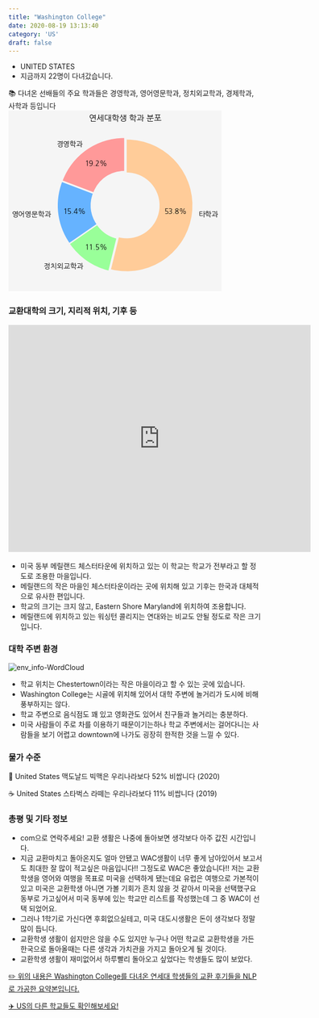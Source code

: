 ```yaml
---
title: "Washington College"
date: 2020-08-19 13:13:40
category: 'US'
draft: false
---
```



* UNITED STATES
* 지금까지 22명이 다녀갔습니다. 

📚 다녀온 선배들의 주요 학과들은 경영학과, 영어영문학과, 정치외교학과, 경제학과, 사학과 등입니다
![department-info](../plots/US000261.png)
### 교환대학의 크기, 지리적 위치, 기후 등
<iframe
width="600"
height="450"
frameborder="0" style="border:0"
src="https://www.google.com/maps/embed/v1/place?key=AIzaSyC9e1AME-pVmWC4hBpFdu5S4dKzyepa3HQ&q=Washington+College&center=39.2180241,-76.0692262&zoom=14" allowfullscreen>
</iframe>

* 미국 동부 메릴랜드 체스터타운에 위치하고 있는 이 학교는 학교가 전부라고 할 정도로 조용한 마을입니다.
* 메릴랜드의 작은 마을인 체스터타운이라는 곳에 위치해 있고 기후는 한국과 대체적으로 유사한 편입니다.
* 학교의 크기는 크지 않고, Eastern Shore Maryland에 위치하여 조용합니다.
* 메릴랜드에 위치하고 있는 워싱턴 콜리지는 연대와는 비교도 안될 정도로 작은 크기입니다.


### 대학 주변 환경

![env_info-WordCloud](../univ_wordclouds_okt/env_info/US000261_env_info_okt.png)

* 학교 위치는 Chestertown이라는 작은 마을이라고 할 수 있는 곳에 있습니다.
* Washington College는 시골에 위치해 있어서 대학 주변에 놀거리가 도시에 비해 풍부하지는 않다.
* 학교 주변으로 음식점도 꽤 있고 영화관도 있어서 친구들과 놀거리는 충분하다.
* 미국 사람들이 주로 차를 이용하기 때문이기는하나 학교 주변에서는 걸어다니는 사람들을 보기 어렵고 downtown에 나가도 굉장히 한적한 것을 느낄 수 있다.


### 물가 수준 
🍔 United States 맥도날드 빅맥은 우리나라보다 52% 비쌉니다 (2020)

☕️ United States 스타벅스 라떼는 우리나라보다 11% 비쌉니다 (2019)

### 총평 및 기타 정보
* com으로 연락주세요! 교환 생활은 나중에 돌아보면 생각보다 아주 값진 시간입니다.
* 지금 교환마치고 돌아온지도 얼마 안됐고 WAC생활이 너무 좋게 남아있어서 보고서도 최대한 잘 많이 적고싶은 마음입니다!! 그정도로 WAC은 좋았습니다!! 저는 교환학생을 영어와 여행을 목표로 미국을 선택하게 됐는데요 유럽은 여행으로 가본적이 있고 미국은 교환학생 아니면 가볼 기회가 흔치 않을 것 같아서 미국을 선택했구요 동부로 가고싶어서 미국 동부에 있는 학교만 리스트를 작성했는데 그 중 WAC이 선택 되었어요.
* 그러나 1학기로 가신다면 후회없으실테고, 미국 대도시생활은 돈이 생각보다 정말 많이 듭니다.
* 교환학생 생활이 쉽지만은 않을 수도 있지만 누구나 어떤 학교로 교환학생을 가든 한국으로 돌아올때는 다른 생각과 가치관을 가지고 돌아오게 될 것이다.
* 교환학생 생활이 재미없어서 하루빨리 돌아오고 싶었다는 학생들도 많이 보았다.


[✏️ 위의 내용은 Washington College를 다녀온 연세대 학생들의 교환 후기들을 NLP로 가공한 요약본입니다.](http://oia.yonsei.ac.kr/partner/expReport.asp?ucode=US000261&bgbn=A)

[✈️ US의 다른 학교들도 확인해보세요!](https://yonsei-exchange.netlify.app/?category=US)
